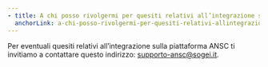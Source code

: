 ```yaml
---
- title: A chi posso rivolgermi per quesiti relativi all’integrazione sulla piattaforma ANSC?
  anchorLink: a-chi-posso-rivolgermi-per-quesiti-relativi-allintegrazione-sulla-piattaforma-ansc
---
```


Per eventuali quesiti relativi all’integrazione sulla piattaforma ANSC ti invitiamo a contattare questo indirizzo: supporto-ansc@sogei.it.
